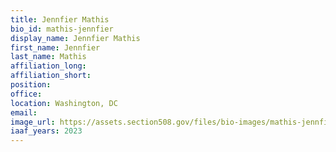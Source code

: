 ```yaml
---
title: Jennfier Mathis
bio_id: mathis-jennfier
display_name: Jennfier Mathis
first_name: Jennfier
last_name: Mathis
affiliation_long: 
affiliation_short: 
position: 
office: 
location: Washington, DC
email: 
image_url: https://assets.section508.gov/files/bio-images/mathis-jennfier.jpg
iaaf_years: 2023
---
```

